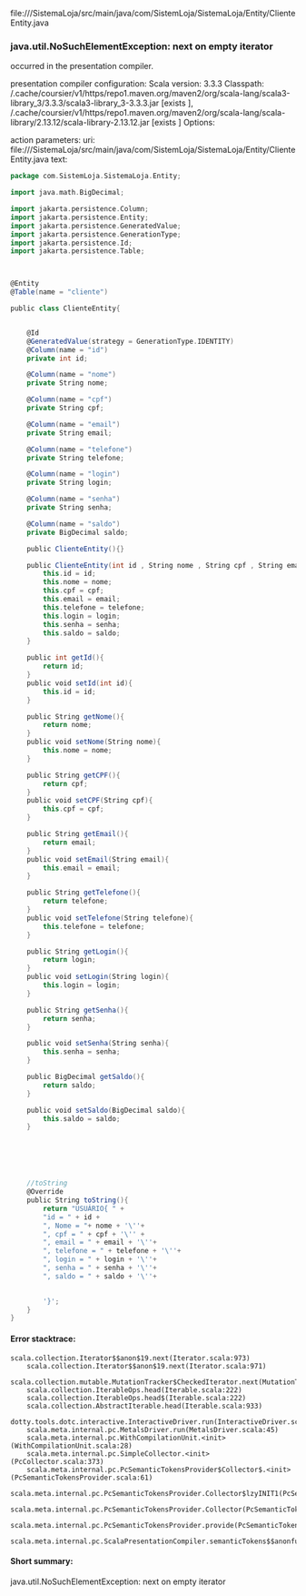 file://<WORKSPACE>/SistemaLoja/src/main/java/com/SistemLoja/SistemaLoja/Entity/ClienteEntity.java
### java.util.NoSuchElementException: next on empty iterator

occurred in the presentation compiler.

presentation compiler configuration:
Scala version: 3.3.3
Classpath:
<HOME>/.cache/coursier/v1/https/repo1.maven.org/maven2/org/scala-lang/scala3-library_3/3.3.3/scala3-library_3-3.3.3.jar [exists ], <HOME>/.cache/coursier/v1/https/repo1.maven.org/maven2/org/scala-lang/scala-library/2.13.12/scala-library-2.13.12.jar [exists ]
Options:



action parameters:
uri: file://<WORKSPACE>/SistemaLoja/src/main/java/com/SistemLoja/SistemaLoja/Entity/ClienteEntity.java
text:
```scala
package com.SistemLoja.SistemaLoja.Entity;

import java.math.BigDecimal;

import jakarta.persistence.Column;
import jakarta.persistence.Entity;
import jakarta.persistence.GeneratedValue;
import jakarta.persistence.GenerationType;
import jakarta.persistence.Id;
import jakarta.persistence.Table;



@Entity
@Table(name = "cliente")

public class ClienteEntity{


    @Id
    @GeneratedValue(strategy = GenerationType.IDENTITY)
    @Column(name = "id")
    private int id;

    @Column(name = "nome")
    private String nome;

    @Column(name = "cpf")
    private String cpf;

    @Column(name = "email")
    private String email;

    @Column(name = "telefone")
    private String telefone;

    @Column(name = "login")
    private String login;

    @Column(name = "senha")
    private String senha;

    @Column(name = "saldo")
    private BigDecimal saldo;

    public ClienteEntity(){}

    public ClienteEntity(int id , String nome , String cpf , String email , String telefone ,String login , String senha , BigDecimal saldo){
        this.id = id;
        this.nome = nome;
        this.cpf = cpf;
        this.email = email;
        this.telefone = telefone;
        this.login = login;
        this.senha = senha;
        this.saldo = saldo;
    }

    public int getId(){
        return id;
    }
    public void setId(int id){
        this.id = id;
    }

    public String getNome(){
        return nome;
    }
    public void setNome(String nome){
        this.nome = nome;
    }

    public String getCPF(){
        return cpf;
    }
    public void setCPF(String cpf){
        this.cpf = cpf;
    }

    public String getEmail(){
        return email;
    }
    public void setEmail(String email){
        this.email = email;
    }

    public String getTelefone(){
        return telefone;
    }
    public void setTelefone(String telefone){
        this.telefone = telefone;
    }

    public String getLogin(){
        return login;
    }
    public void setLogin(String login){
        this.login = login;
    }

    public String getSenha(){
        return senha;
    }

    public void setSenha(String senha){
        this.senha = senha;
    }

    public BigDecimal getSaldo(){
        return saldo;
    }

    public void setSaldo(BigDecimal saldo){
        this.saldo = saldo;
    }






    //toString
    @Override
    public String toString(){
        return "USUÁRIO{ " +
        "id = " + id +
        ", Nome = "+ nome + '\''+
        ", cpf = " + cpf + '\'' +
        ", email = " + email + '\''+
        ", telefone = " + telefone + '\''+
        ", login = " + login + '\''+
        ", senha = " + senha + '\''+ 
        ", saldo = " + saldo + '\''+

        
        '}';
    }
}
```



#### Error stacktrace:

```
scala.collection.Iterator$$anon$19.next(Iterator.scala:973)
	scala.collection.Iterator$$anon$19.next(Iterator.scala:971)
	scala.collection.mutable.MutationTracker$CheckedIterator.next(MutationTracker.scala:76)
	scala.collection.IterableOps.head(Iterable.scala:222)
	scala.collection.IterableOps.head$(Iterable.scala:222)
	scala.collection.AbstractIterable.head(Iterable.scala:933)
	dotty.tools.dotc.interactive.InteractiveDriver.run(InteractiveDriver.scala:168)
	scala.meta.internal.pc.MetalsDriver.run(MetalsDriver.scala:45)
	scala.meta.internal.pc.WithCompilationUnit.<init>(WithCompilationUnit.scala:28)
	scala.meta.internal.pc.SimpleCollector.<init>(PcCollector.scala:373)
	scala.meta.internal.pc.PcSemanticTokensProvider$Collector$.<init>(PcSemanticTokensProvider.scala:61)
	scala.meta.internal.pc.PcSemanticTokensProvider.Collector$lzyINIT1(PcSemanticTokensProvider.scala:61)
	scala.meta.internal.pc.PcSemanticTokensProvider.Collector(PcSemanticTokensProvider.scala:61)
	scala.meta.internal.pc.PcSemanticTokensProvider.provide(PcSemanticTokensProvider.scala:90)
	scala.meta.internal.pc.ScalaPresentationCompiler.semanticTokens$$anonfun$1(ScalaPresentationCompiler.scala:117)
```
#### Short summary: 

java.util.NoSuchElementException: next on empty iterator